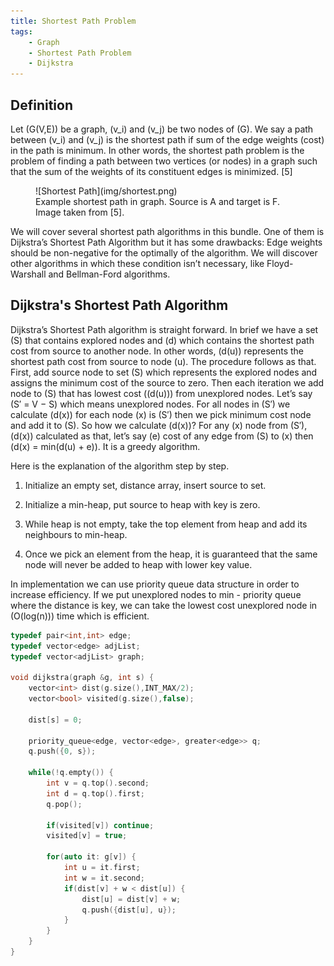 ```yaml
---
title: Shortest Path Problem
tags:
    - Graph
    - Shortest Path Problem
    - Dijkstra
---
```


## Definition

Let \(G(V,E)\) be a graph, \(v_i\) and \(v_j\) be two nodes of \(G\). We say a path between \(v_i\) and \(v_j\) is the shortest path if sum of the edge weights (cost) in the path is minimum. In other words, the shortest path problem is the problem of finding a path between two vertices (or nodes) in a graph such that the sum of the weights of its constituent edges is minimized. [5]

<figure>
![Shortest Path](img/shortest.png)
<figcaption>Example shortest path in graph. Source is A and target is F. Image taken from [5].</figcaption>
</figure>

We will cover several shortest path algorithms in this bundle. One of them is Dijkstra’s Shortest Path Algorithm but it has some drawbacks: Edge weights should be non-negative for the optimally of the algorithm. We will discover other algorithms in which these condition isn’t necessary, like Floyd-Warshall and Bellman-Ford algorithms.

## Dijkstra's Shortest Path Algorithm

Dijkstra’s Shortest Path algorithm is straight forward. In brief we have a set \(S\) that contains explored nodes and \(d\) which contains the shortest path cost from source to another node. In other words, \(d(u)\) represents the shortest path cost from source to node \(u\). The procedure follows as that. First, add source node to set \(S\) which represents the explored nodes and assigns the minimum cost of the source to zero. Then each iteration we add node to \(S\) that has lowest cost \((d(u))\) from unexplored nodes. Let’s say \(S′ = V − S\) which means unexplored nodes. For all nodes in \(S′\) we calculate \(d(x)\) for each node \(x\) is \(S′\) then we pick minimum cost node and add it to \(S\). So how we calculate \(d(x)\)? For any \(x\) node from \(S′\), \(d(x)\) calculated as that, let’s say \(e\) cost of any edge from \(S\) to \(x\) then \(d(x) = min(d(u) + e)\). It is a greedy algorithm.

Here is the explanation of the algorithm step by step.

1. Initialize an empty set, distance array, insert source to set.

2. Initialize a min-heap, put source to heap with key is zero.

3. While heap is not empty, take the top element from heap and add its neighbours to min-heap.

4. Once we pick an element from the heap, it is guaranteed that the same node will never be added to heap with lower key value.

In implementation we can use priority queue data structure in order to increase efficiency. If we put unexplored nodes to min - priority queue where the distance is key, we can take the lowest cost unexplored node in \(O(log(n))\) time which is efficient.

```cpp
typedef pair<int,int> edge;
typedef vector<edge> adjList;
typedef vector<adjList> graph;

void dijkstra(graph &g, int s) {
    vector<int> dist(g.size(),INT_MAX/2);
    vector<bool> visited(g.size(),false);

    dist[s] = 0;

    priority_queue<edge, vector<edge>, greater<edge>> q;
    q.push({0, s});

    while(!q.empty()) {
        int v = q.top().second;
        int d = q.top().first;
        q.pop();

        if(visited[v]) continue;
        visited[v] = true;

        for(auto it: g[v]) {
            int u = it.first;
            int w = it.second;
            if(dist[v] + w < dist[u]) {
                dist[u] = dist[v] + w;
                q.push({dist[u], u});
            } 
        }       
    }
}
```
